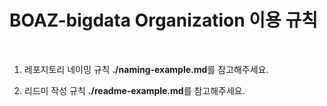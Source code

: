 # BOAZ-bigdata Organization 이용 규칙

</br>

1. 레포지토리 네이밍 규칙
**./naming-example.md**를 참고해주세요.


2. 리드미 작성 규칙
**./readme-example.md**를 참고해주세요.
